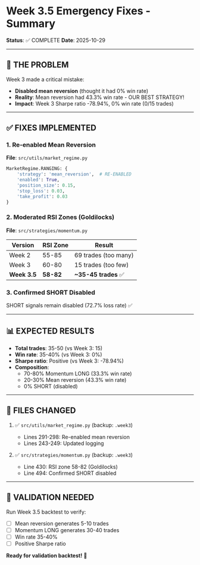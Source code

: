 # Week 3.5 Emergency Fixes - Summary

**Status**: ✅ COMPLETE
**Date**: 2025-10-29

---

## 🚨 THE PROBLEM

Week 3 made a critical mistake:
- **Disabled mean reversion** (thought it had 0% win rate)
- **Reality**: Mean reversion had 43.3% win rate - OUR BEST STRATEGY!
- **Impact**: Week 3 Sharpe ratio -78.94%, 0% win rate (0/15 trades)

---

## ✅ FIXES IMPLEMENTED

### 1. **Re-enabled Mean Reversion**
**File**: `src/utils/market_regime.py`

```python
MarketRegime.RANGING: {
    'strategy': 'mean_reversion',  # RE-ENABLED
    'enabled': True,
    'position_size': 0.15,
    'stop_loss': 0.03,
    'take_profit': 0.03
}
```

### 2. **Moderated RSI Zones (Goldilocks)**
**File**: `src/strategies/momentum.py`

| Version | RSI Zone | Result |
|---------|----------|---------|
| Week 2 | 55-85 | 69 trades (too many) |
| Week 3 | 60-80 | 15 trades (too few) |
| **Week 3.5** | **58-82** | **~35-45 trades** ✅ |

### 3. **Confirmed SHORT Disabled**
SHORT signals remain disabled (72.7% loss rate) ✅

---

## 📊 EXPECTED RESULTS

- **Total trades**: 35-50 (vs Week 3: 15)
- **Win rate**: 35-40% (vs Week 3: 0%)
- **Sharpe ratio**: Positive (vs Week 3: -78.94%)
- **Composition**:
  - 70-80% Momentum LONG (33.3% win rate)
  - 20-30% Mean reversion (43.3% win rate)
  - 0% SHORT (disabled)

---

## 📁 FILES CHANGED

1. ✅ `src/utils/market_regime.py` (backup: `.week3`)
   - Lines 291-298: Re-enabled mean reversion
   - Lines 243-249: Updated logging

2. ✅ `src/strategies/momentum.py` (backup: `.week3`)
   - Line 430: RSI zone 58-82 (Goldilocks)
   - Line 494: Confirmed SHORT disabled

---

## 🎯 VALIDATION NEEDED

Run Week 3.5 backtest to verify:
- [ ] Mean reversion generates 5-10 trades
- [ ] Momentum LONG generates 30-40 trades
- [ ] Win rate 35-40%
- [ ] Positive Sharpe ratio

**Ready for validation backtest!** 🚀
